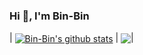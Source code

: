 ### Hi 👋, I'm Bin-Bin


| <a href="https://github.com/anuraghazra/github-readme-stats"><img align="center" src="https://github-readme-stats.vercel.app/api?username=gaobb&show_icons=true&theme=radical" alt="Bin-Bin's github stats" /></a> |
<a href="https://github.com/anuraghazra/github-readme-stats"><img align="center" src="https://github-readme-stats.vercel.app/api/top-langs/?username=gaobb&layout=compact&theme=radical" /></a>|


<!--
**gaobb/gaobb** is a ✨ _special_ ✨ repository because its `README.md` (this file) appears on your GitHub profile.

Here are some ideas to get you started:

- 🔭 I’m currently working on ...
- 🌱 I’m currently learning ...
- 👯 I’m looking to collaborate on ...
- 🤔 I’m looking for help with ...
- 💬 Ask me about ...
- 📫 How to reach me: ...
- 😄 Pronouns: ...
- ⚡ Fun fact: ...
-->
